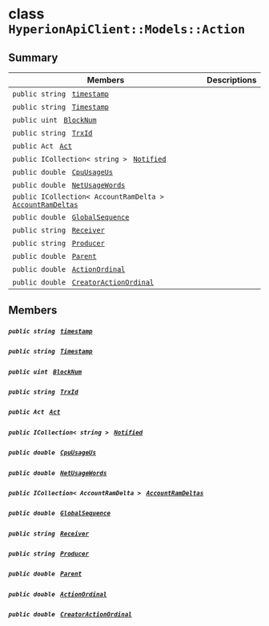# class `HyperionApiClient::Models::Action` 

## Summary

 Members                                | Descriptions                                
----------------------------------------|---------------------------------------------
`public string ` [`timestamp`](#class_hyperion_api_client_1_1_models_1_1_action_1a6e2cc932e5c87fcc3ce2c46cc4a74081) | 
`public string ` [`Timestamp`](#class_hyperion_api_client_1_1_models_1_1_action_1a2f6cff44f7d31294dab060179c01445d) | 
`public uint ` [`BlockNum`](#class_hyperion_api_client_1_1_models_1_1_action_1a28019340b8493195f353106f82ee549d) | 
`public string ` [`TrxId`](#class_hyperion_api_client_1_1_models_1_1_action_1a7c78eedbaccb6d52a437e5c706dabab1) | 
`public Act ` [`Act`](#class_hyperion_api_client_1_1_models_1_1_action_1af9f6b5e8d27976d8e2b8de790fed57e9) | 
`public ICollection< string > ` [`Notified`](#class_hyperion_api_client_1_1_models_1_1_action_1a8578920c1b15d9532f32e54c062859e0) | 
`public double ` [`CpuUsageUs`](#class_hyperion_api_client_1_1_models_1_1_action_1a2f1e30e4a3fb5ad61fc0254695c1252b) | 
`public double ` [`NetUsageWords`](#class_hyperion_api_client_1_1_models_1_1_action_1a6f9c4e05608a7e5eda31e3691616d78c) | 
`public ICollection< AccountRamDelta > ` [`AccountRamDeltas`](#class_hyperion_api_client_1_1_models_1_1_action_1a6ccf695b63f7ff31f48a1e1fa6db40ba) | 
`public double ` [`GlobalSequence`](#class_hyperion_api_client_1_1_models_1_1_action_1ab5524a14d2cc3b9093c8af0c3b6b0d8c) | 
`public string ` [`Receiver`](#class_hyperion_api_client_1_1_models_1_1_action_1a615f241c2af9af40ff4959b7d923f6c8) | 
`public string ` [`Producer`](#class_hyperion_api_client_1_1_models_1_1_action_1abca91eafeeda7c056f4c0530096eed4a) | 
`public double ` [`Parent`](#class_hyperion_api_client_1_1_models_1_1_action_1afa5b042b2facc440bf15effdc53c40b5) | 
`public double ` [`ActionOrdinal`](#class_hyperion_api_client_1_1_models_1_1_action_1aada3853288bd4a6b0e664e379271578e) | 
`public double ` [`CreatorActionOrdinal`](#class_hyperion_api_client_1_1_models_1_1_action_1a09307907654df320b8d03359485f39e5) | 

## Members

##### `public string ` [`timestamp`](#class_hyperion_api_client_1_1_models_1_1_action_1a6e2cc932e5c87fcc3ce2c46cc4a74081) 

##### `public string ` [`Timestamp`](#class_hyperion_api_client_1_1_models_1_1_action_1a2f6cff44f7d31294dab060179c01445d) 

##### `public uint ` [`BlockNum`](#class_hyperion_api_client_1_1_models_1_1_action_1a28019340b8493195f353106f82ee549d) 

##### `public string ` [`TrxId`](#class_hyperion_api_client_1_1_models_1_1_action_1a7c78eedbaccb6d52a437e5c706dabab1) 

##### `public Act ` [`Act`](#class_hyperion_api_client_1_1_models_1_1_action_1af9f6b5e8d27976d8e2b8de790fed57e9) 

##### `public ICollection< string > ` [`Notified`](#class_hyperion_api_client_1_1_models_1_1_action_1a8578920c1b15d9532f32e54c062859e0) 

##### `public double ` [`CpuUsageUs`](#class_hyperion_api_client_1_1_models_1_1_action_1a2f1e30e4a3fb5ad61fc0254695c1252b) 

##### `public double ` [`NetUsageWords`](#class_hyperion_api_client_1_1_models_1_1_action_1a6f9c4e05608a7e5eda31e3691616d78c) 

##### `public ICollection< AccountRamDelta > ` [`AccountRamDeltas`](#class_hyperion_api_client_1_1_models_1_1_action_1a6ccf695b63f7ff31f48a1e1fa6db40ba) 

##### `public double ` [`GlobalSequence`](#class_hyperion_api_client_1_1_models_1_1_action_1ab5524a14d2cc3b9093c8af0c3b6b0d8c) 

##### `public string ` [`Receiver`](#class_hyperion_api_client_1_1_models_1_1_action_1a615f241c2af9af40ff4959b7d923f6c8) 

##### `public string ` [`Producer`](#class_hyperion_api_client_1_1_models_1_1_action_1abca91eafeeda7c056f4c0530096eed4a) 

##### `public double ` [`Parent`](#class_hyperion_api_client_1_1_models_1_1_action_1afa5b042b2facc440bf15effdc53c40b5) 

##### `public double ` [`ActionOrdinal`](#class_hyperion_api_client_1_1_models_1_1_action_1aada3853288bd4a6b0e664e379271578e) 

##### `public double ` [`CreatorActionOrdinal`](#class_hyperion_api_client_1_1_models_1_1_action_1a09307907654df320b8d03359485f39e5) 

